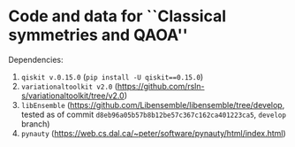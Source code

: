 # Code and data for ``Classical symmetries and QAOA''

Dependencies:

1. `qiskit v.0.15.0` (`pip install -U qiskit==0.15.0`)
2. `variationaltoolkit v2.0` (https://github.com/rsln-s/variationaltoolkit/tree/v2.0)
3. `libEnsemble` (https://github.com/Libensemble/libensemble/tree/develop, tested as of commit `d8eb96a05b57b8b12be57c367c162ca401223ca5`, `develop` branch)
4. `pynauty` (https://web.cs.dal.ca/~peter/software/pynauty/html/index.html)
